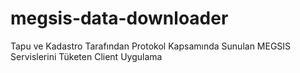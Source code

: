 # megsis-data-downloader
Tapu ve Kadastro Tarafından Protokol Kapsamında Sunulan MEGSIS Servislerini Tüketen Client Uygulama
